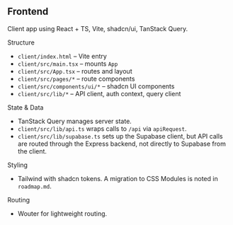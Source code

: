 ## Frontend

Client app using React + TS, Vite, shadcn/ui, TanStack Query.

Structure
- `client/index.html` – Vite entry
- `client/src/main.tsx` – mounts `App`
- `client/src/App.tsx` – routes and layout
- `client/src/pages/*` – route components
- `client/src/components/ui/*` – shadcn UI components
- `client/src/lib/*` – API client, auth context, query client

State & Data
- TanStack Query manages server state.
- `client/src/lib/api.ts` wraps calls to `/api` via `apiRequest`.
- `client/src/lib/supabase.ts` sets up the Supabase client, but API calls are routed through the Express backend, not directly to Supabase from the client.

Styling
- Tailwind with shadcn tokens. A migration to CSS Modules is noted in `roadmap.md`.

Routing
- Wouter for lightweight routing.


